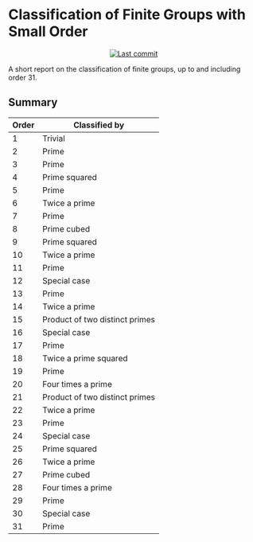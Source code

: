 # Classification of Finite Groups with Small Order

<div align="center">
<a href="https://github.com/Bodleum/dissertation">
      <img alt="Last commit" src="https://img.shields.io/github/last-commit/Bodleum/dissertation?style=for-the-badge&logo=git&color=000F10&logoColor=dark orange&labelColor=302D41"/>
    </a>
</div>

A short report on the classification of finite groups, up to and including order 31.

## Summary

| Order | Classified by                  |
| ----- | ------------------------------ |
| 1     | Trivial                        |
| 2     | Prime                          |
| 3     | Prime                          |
| 4     | Prime squared                  |
| 5     | Prime                          |
| 6     | Twice a prime                  |
| 7     | Prime                          |
| 8     | Prime cubed                    |
| 9     | Prime squared                  |
| 10    | Twice a prime                  |
| 11    | Prime                          |
| 12    | Special case                   |
| 13    | Prime                          |
| 14    | Twice a prime                  |
| 15    | Product of two distinct primes |
| 16    | Special case                   |
| 17    | Prime                          |
| 18    | Twice a prime squared          |
| 19    | Prime                          |
| 20    | Four times a prime             |
| 21    | Product of two distinct primes |
| 22    | Twice a prime                  |
| 23    | Prime                          |
| 24    | Special case                   |
| 25    | Prime squared                  |
| 26    | Twice a prime                  |
| 27    | Prime cubed                    |
| 28    | Four times a prime             |
| 29    | Prime                          |
| 30    | Special case                   |
| 31    | Prime                          |
